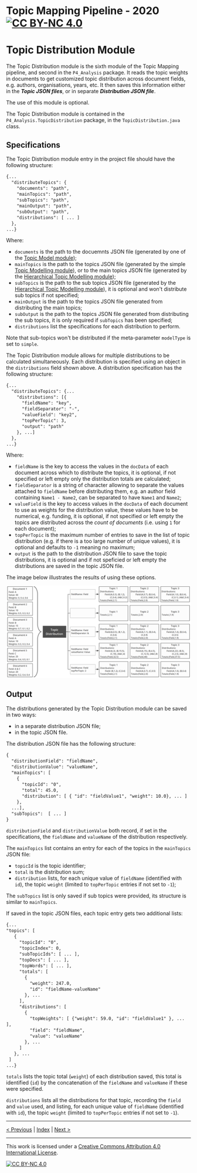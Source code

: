 # Topic Mapping Pipeline - 2020 [![CC BY-NC 4.0][cc-by-nc-shield]][cc-by-nc]
# Topic Distribution Module

The Topic Distribution module is the sixth module of the Topic Mapping pipeline, and second in the `P4_Analysis` 
package. It reads the topic weights in documents to get customized topic distribution across document fields, e.g.
authors, organisations, years, etc. It then saves this information either in the ***Topic JSON files***, or in separate
***Distribution JSON file***.

The use of this module is optional.

The Topic Distribution module is contained in the `P4_Analysis.TopicDistribution` package, in the
`TopicDistribution.java` class.

## Specifications

The Topic Distribution module entry in the project file should have the following structure:
```json5
{...
  "distributeTopics": {
    "documents": "path",
    "mainTopics": "path",
    "subTopics": "path",
    "mainOutput": "path",
    "subOutput": "path",
    "distributions": [ ... ]
  },
...}
``` 

Where:
- `documents` is the path to the docuemnts JSON file (generated by one of the
[Topic Model module](ModelModule.md));
- `mainTopics` is the path to the topics JSON file (generated by the simple
[Topic Modelling module](ModelModule.md)), or to the main topics JSON file (generated by the
[Hierarchical Topic Modelling module](ModelModule.md));
- `subTopics` is the path to the sub topics JSON file (generated by the
[Hierarchical Topic Modelling module](ModelModule.md)), it is optional and won't distribute sub topics if not specified;
- `mainOutput` is the path to the topics JSON file generated from distributing the main topics;
- `subOutput` is the path to the topics JSON file generated from distributing the sub topics, it is only required if
`subTopics` has been specified;
- `distributions` list the specifications for each distribution to perform.

Note that sub-topics won't be distributed if the meta-parameter `modelType` is set to `simple`.

The Topic Distribution module allows for multiple distributions to be calculated simultaneously. Each distribution
is specified using an object in the `distributions` field shown above. A distribution specification has the following
structure:
```json5
{...
  "distributeTopics": {...
    "distributions": [{
      "fieldName": "key",
      "fieldSeparator": "-",
      "valueField": "key2",
      "topPerTopic": 3,
      "output": "path"
    }, ...]
  },
...}
```

Where:
- `fieldName` is the key to access the values in the `docData` of each document across which to distribute the topics,
it is optional, if not specified or left empty only the distribution totals are calculated;
- `fieldSeparator` is a string of character allowing to separate the values attached to `fieldName` before distributing
them, e.g. an author field containing `Name1 - Name2`, can be separated to have `Name1` and `Name2`;
- `valueField` is the key to access values in the `docData` of each document to use as weights for the distribution
value, these values have to be numerical, e.g. funding, it is optional, if not specified or left empty the topics are
distributed across the *count of documents* (i.e. using `1` for each document);
- `topPerTopic` is the maximum number of entries to save in the list of topic distribution (e.g. if there is a too
large number of unique values), it is optional and defaults to `-1` meaning no maximum;
- `output` is the path to the distribution JSON file to save the topic distributions, it is optional and if not
speficied or left empty the distributions are saved in the topic JSON file.

The image below illustrates the results of using these options.

![Distribution Options](img/distributions.png)

## Output

The distributions generated by the Topic Distribution module can be saved in two ways:
- in a separate distribution JSON file;
- in the topic JSON file.

The distribution JSON file has the following structure:
```json5
{
  "distributionField": "fieldName",
  "distributionValue": "valueName",
  "mainTopics": [
    {
      "topicId": "0",
      "total": 45.0,
      "distribution": [ { "id": "fieldValue1", "weight": 10.0}, ... ]
    },
  ...],
  "subTopics":  [ ... ]
}
```

`distributionField` and `distributionValue` both record, if set in the specifications, the `fieldName` and `valueName`
of the distribution respectively.

The `mainTopics` list contains an entry for each of the topics in the `mainTopics` JSON file:
- `topicId` is the topic identifier;
- `total` is the distribution sum;
- `distribution` lists, for each unique value of `fieldName` (identified with `id`), the topic `weight` (limited to 
`topPerTopic` entries if not set to `-1`);

The `subTopics` list is only saved if sub topics were provided, its structure is similar to `mainTopics`.

If saved in the topic JSON files, each topic entry gets two additional lists: 
 ```json5
{...
"topics": [
    {
      "topicId": "0",
      "topicIndex": 0,
      "subTopicIds": [ ... ],
      "topDocs": [ ... ],
      "topWords": [ ... ],
      "totals": [
        {
          "weight": 247.0,
          "id": "fieldName-valueName"
        }, ...
      ],
      "distributions": [
        {
          "topWeights": [ {"weight": 59.0, "id": "fieldValue1" }, ... ],
          "field": "fieldName",
          "value": "valueName"
        }, ...
      ]
    }, ...
  ]
...}
```

`totals` lists the topic total (`weight`) of each distribution saved, this total is identified (`id`) by the
concatenation of the `fieldName` and `valueName` if these were specified.

`distributions` lists all the distributions for that topic, recording the `field` and `value` used, and listing, for
each unique value of `fieldName` (identified with `id`), the topic `weight` (limited to `topPerTopic` entries if not
set to `-1`).

---

[< Previous](LabelIndexModule.md) | [Index](index.md) | [Next >](TopicClusteringModule.md)

---
This work is licensed under a [Creative Commons Attribution 4.0 International
License][cc-by-nc].

[![CC BY-NC 4.0][cc-by-nc-image]][cc-by-nc]

[cc-by-nc]: http://creativecommons.org/licenses/by-nc/4.0/
[cc-by-nc-image]: https://i.creativecommons.org/l/by-nc/4.0/88x31.png
[cc-by-nc-shield]: https://img.shields.io/badge/License-CC%20BY--NC%204.0-lightgrey.svg

